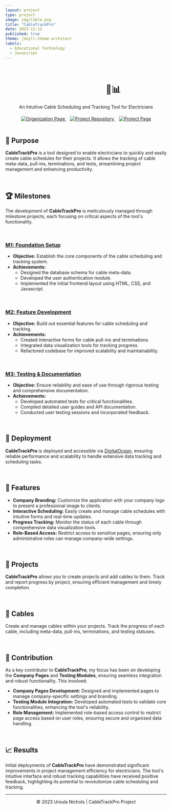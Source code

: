 ```yaml
---
layout: project
type: project
image: img/Cable.png
title: "CableTrackPro"
date: 2023-12-12
published: true
theme: jekyll-theme-architect
labels:
  - Educational Technology
  - Javascript
---
```

<br>

<div style="max-width: 800px; margin: 0 auto; text-align: center;">

  <h1 style="margin-left: 170px;">🔌📊</h1>
  <p>An Intuitive Cable Scheduling and Tracking Tool for Electricians</p>
  
  <div style="margin-top: 20px;">
    <a href="https://ingeniouspartners.github.io/">
      <img src="https://img.shields.io/badge/Organization-Page-1E90FF.svg" alt="Organization Page">
    </a>
    &nbsp;&nbsp;
    <a href="https://github.com/ingeniouspartners/cabletrack.pro">
      <img src="https://img.shields.io/badge/Repository-GitHub-1E90FF.svg" alt="Project Repository">
    </a>
    &nbsp;&nbsp;
    <a href="https://ingeniouspartners.github.io/#cabletrackpro">
      <img src="https://img.shields.io/badge/Project-Page-1E90FF.svg" alt="Project Page">
    </a>
  </div>

</div>

<br>

## 🎯 Purpose
**CableTrackPro** is a tool designed to enable electricians to quickly and easily create cable schedules for their projects. It allows the tracking of cable meta-data, pull-ins, terminations, and tests, streamlining project management and enhancing productivity.

<br>

## 🏆 Milestones
The development of **CableTrackPro** is meticulously managed through milestone projects, each focusing on critical aspects of the tool's functionality.

<br>

### [M1: Foundation Setup](https://github.com/orgs/ingeniouspartners/projects/1)
- **Objective:** Establish the core components of the cable scheduling and tracking system.
- **Achievements:**
  - Designed the database schema for cable meta-data.
  - Developed the user authentication module.
  - Implemented the initial frontend layout using HTML, CSS, and Javascript.

<br>

### [M2: Feature Development](https://github.com/orgs/ingeniouspartners/projects/2)
- **Objective:** Build out essential features for cable scheduling and tracking.
- **Achievements:**
  - Created interactive forms for cable pull-ins and terminations.
  - Integrated data visualization tools for tracking progress.
  - Refactored codebase for improved scalability and maintainability.

<br>

### [M3: Testing & Documentation](https://github.com/orgs/ingeniouspartners/projects/3)
- **Objective:** Ensure reliability and ease of use through rigorous testing and comprehensive documentation.
- **Achievements:**
  - Developed automated tests for critical functionalities.
  - Compiled detailed user guides and API documentation.
  - Conducted user testing sessions and incorporated feedback.

<br>

## 🚀 Deployment
**CableTrackPro** is deployed and accessible via [DigitalOcean](https://app.cabletrack.pro/), ensuring reliable performance and scalability to handle extensive data tracking and scheduling tasks.

<br>

## 🌟 Features
- **Company Branding:** Customize the application with your company logo to present a professional image to clients.
- **Interactive Scheduling:** Easily create and manage cable schedules with intuitive forms and real-time updates.
- **Progress Tracking:** Monitor the status of each cable through comprehensive data visualization tools.
- **Role-Based Access:** Restrict access to sensitive pages, ensuring only administrative roles can manage company-wide settings.

<br>

## 📁 Projects
**CableTrackPro** allows you to create projects and add cables to them. Track and report progress by project, ensuring efficient management and timely completion.

<br>

## 🔌 Cables
Create and manage cables within your projects. Track the progress of each cable, including meta-data, pull-ins, terminations, and testing statuses.

<br>

## 🤝 Contribution
As a key contributor to **CableTrackPro**, my focus has been on developing the **Company Pages** and **Testing Modules**, ensuring seamless integration and robust functionality. This involved:
- **Company Pages Development:** Designed and implemented pages to manage company-specific settings and branding.
- **Testing Module Integration:** Developed automated tests to validate core functionalities, enhancing the tool's reliability.
- **Role Management:** Implemented role-based access control to restrict page access based on user roles, ensuring secure and organized data handling.

<br>

## 📈 Results
Initial deployments of **CableTrackPro** have demonstrated significant improvements in project management efficiency for electricians. The tool's intuitive interface and robust tracking capabilities have received positive feedback, highlighting its potential to revolutionize cable scheduling and tracking.

---
  
<div align="center">
  <p>© 2023 Ursula Nichols | CableTrackPro Project</p>
</div>
